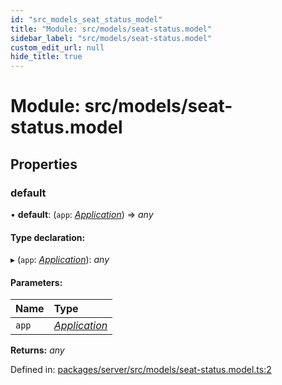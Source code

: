 ```yaml
---
id: "src_models_seat_status_model"
title: "Module: src/models/seat-status.model"
sidebar_label: "src/models/seat-status.model"
custom_edit_url: null
hide_title: true
---
```


# Module: src/models/seat-status.model

## Properties

### default

• **default**: (`app`: [*Application*](src_declarations.md#application)) => *any*

#### Type declaration:

▸ (`app`: [*Application*](src_declarations.md#application)): *any*

#### Parameters:

Name | Type |
:------ | :------ |
`app` | [*Application*](src_declarations.md#application) |

**Returns:** *any*

Defined in: [packages/server/src/models/seat-status.model.ts:2](https://github.com/xr3ngine/xr3ngine/blob/66a84a950/packages/server/src/models/seat-status.model.ts#L2)
